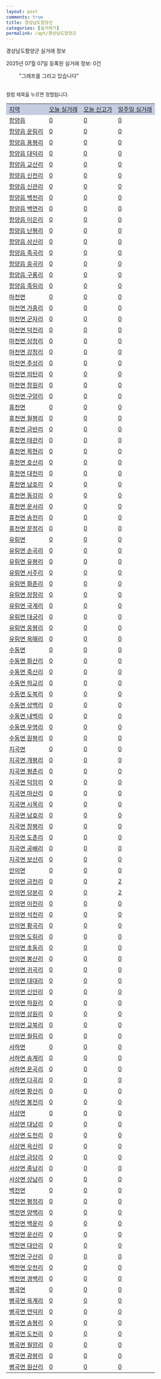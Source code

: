 ```yaml
---
layout: post
comments: true
title: 경상남도함양군
categories: [실거래가]
permalink: /apt/경상남도함양군
---
```


경상남도함양군 실거래 정보

2025년 07월 07일 등록된 실거래 정보: 0건

<!--<script async src="https://pagead2.googlesyndication.com/pagead/js/adsbygoogle.js?client=ca-pub-3485438051770037"
 crossorigin="anonymous"></script>-->

<script type="text/javascript">
  google.charts.load('current', {'packages':['corechart']});
  google.charts.setOnLoadCallback(drawChart);

  function drawChart() {
    var data = google.visualization.arrayToDataTable([['거래일', '매매', '전월세', '전매'], ['21-01', 1, 0, 0], ['21-02', 12, 5, 0], ['21-03', 0, 1, 0], ['21-04', 0, 1, 0], ['21-05', 0, 1, 0], ['21-06', 0, 1, 0], ['21-07', 0, 2, 0], ['21-08', 13, 2, 0], ['21-09', 13, 0, 0], ['21-10', 11, 3, 0], ['21-11', 7, 2, 0], ['21-12', 9, 2, 0], ['22-01', 4, 3, 0], ['22-02', 10, 2, 0], ['22-03', 16, 3, 0], ['22-04', 17, 1, 0], ['22-05', 18, 1, 0], ['22-06', 11, 0, 0], ['22-07', 8, 1, 0], ['23-07', 12, 2, 0], ['23-08', 1, 0, 0], ['23-09', 1, 0, 0], ['23-10', 2, 0, 0], ['23-11', 7, 2, 0], ['23-12', 10, 1, 2], ['24-01', 1, 0, 0], ['24-02', 1, 0, 0], ['24-03', 1, 0, 0], ['24-04', 1, 0, 0], ['24-05', 0, 2, 0], ['24-06', 3, 1, 0], ['24-07', 8, 1, 1], ['24-08', 9, 1, 0], ['24-09', 10, 1, 1], ['24-10', 10, 0, 9], ['24-11', 3, 0, 3], ['24-12', 15, 15, 15], ['25-01', 20, 20, 20], ['25-02', 18, 18, 18], ['25-03', 9, 9, 9], ['25-04', 8, 8, 8], ['25-05', 7, 7, 7], ['25-06', 9, 9, 9]]);

    var options = {
      title: '최근 1년간 유형별 거래량 추이',
      legend: { position: 'bottom' }
    };

    setTimeout(function() {
        var chart = new google.visualization.LineChart(document.getElementById('columnchart_material'));
        chart.draw(data, (options));
        document.getElementById('loading').style.display = 'none';
        var dayLabel = (new Date()).getDay();
        if (dayLabel < 2) {
            sorttable.innerSortFunction.apply(document.getElementById('week'), []);
            sorttable.innerSortFunction.apply(document.getElementById('week'), []);        
        }
        else {
            sorttable.innerSortFunction.apply(document.getElementById('today'), []);
            sorttable.innerSortFunction.apply(document.getElementById('today'), []);
        }
    }, 200);

  }
</script>

<div id="loading" style="z-index:20; display: block; margin-left: 35px">"그래프를 그리고 있습니다"</div>
<div id="columnchart_material" style="width: 95%; margin-left: -35px; display: block"></div>
<!--<div style="width: 95%; margin-left: -35px; display: block">
      <script async src="https://pagead2.googlesyndication.com/pagead/js/adsbygoogle.js?client=ca-pub-3485438051770037"
          crossorigin="anonymous"></script>
      <ins class="adsbygoogle"
          style="display:block"
          data-ad-format="fluid"
          data-ad-layout-key="-fb+5w+4e-db+86"
          data-ad-client="ca-pub-3485438051770037"
          data-ad-slot="1827090281"></ins>
      <script>
          (adsbygoogle = window.adsbygoogle || []).push({});
      </script>
</div>-->
<br>

<font size='small' style='font-size: small;'>컬럼 제목을 누르면 정렬됩니다.</font>
<table class="sortable">
  <tr style='background-color: rgba(114, 132, 186,0.4);'>
    <td id="region"><a href="#">지역</a></td>
    <td id="today"><a href="#">오늘 실거래</a></td>
    <td id="today_new"><a href="#">오늘 신고가</a></td>
    <td id="week"><a href="#">일주일 실거래</a></td>
  </tr>

  
  <tr class="item">
    <td><a href="경상남도함양군함양읍">함양읍</a></td>
    <td><a href="경상남도함양군함양읍">0</a></td>
    <td><a href="경상남도함양군함양읍">0</a></td>
    <td><a href="경상남도함양군함양읍">0</a></td>
  </tr>
    

  <tr class="item">
    <td><a href="경상남도함양군함양읍운림리">함양읍 운림리</a></td>
    <td><a href="경상남도함양군함양읍운림리">0</a></td>
    <td><a href="경상남도함양군함양읍운림리">0</a></td>
    <td><a href="경상남도함양군함양읍운림리">0</a></td>
  </tr>
    

  <tr class="item">
    <td><a href="경상남도함양군함양읍용평리">함양읍 용평리</a></td>
    <td><a href="경상남도함양군함양읍용평리">0</a></td>
    <td><a href="경상남도함양군함양읍용평리">0</a></td>
    <td><a href="경상남도함양군함양읍용평리">0</a></td>
  </tr>
    

  <tr class="item">
    <td><a href="경상남도함양군함양읍대덕리">함양읍 대덕리</a></td>
    <td><a href="경상남도함양군함양읍대덕리">0</a></td>
    <td><a href="경상남도함양군함양읍대덕리">0</a></td>
    <td><a href="경상남도함양군함양읍대덕리">0</a></td>
  </tr>
    

  <tr class="item">
    <td><a href="경상남도함양군함양읍교산리">함양읍 교산리</a></td>
    <td><a href="경상남도함양군함양읍교산리">0</a></td>
    <td><a href="경상남도함양군함양읍교산리">0</a></td>
    <td><a href="경상남도함양군함양읍교산리">0</a></td>
  </tr>
    

  <tr class="item">
    <td><a href="경상남도함양군함양읍신천리">함양읍 신천리</a></td>
    <td><a href="경상남도함양군함양읍신천리">0</a></td>
    <td><a href="경상남도함양군함양읍신천리">0</a></td>
    <td><a href="경상남도함양군함양읍신천리">0</a></td>
  </tr>
    

  <tr class="item">
    <td><a href="경상남도함양군함양읍신관리">함양읍 신관리</a></td>
    <td><a href="경상남도함양군함양읍신관리">0</a></td>
    <td><a href="경상남도함양군함양읍신관리">0</a></td>
    <td><a href="경상남도함양군함양읍신관리">0</a></td>
  </tr>
    

  <tr class="item">
    <td><a href="경상남도함양군함양읍백천리">함양읍 백천리</a></td>
    <td><a href="경상남도함양군함양읍백천리">0</a></td>
    <td><a href="경상남도함양군함양읍백천리">0</a></td>
    <td><a href="경상남도함양군함양읍백천리">0</a></td>
  </tr>
    

  <tr class="item">
    <td><a href="경상남도함양군함양읍백연리">함양읍 백연리</a></td>
    <td><a href="경상남도함양군함양읍백연리">0</a></td>
    <td><a href="경상남도함양군함양읍백연리">0</a></td>
    <td><a href="경상남도함양군함양읍백연리">0</a></td>
  </tr>
    

  <tr class="item">
    <td><a href="경상남도함양군함양읍이은리">함양읍 이은리</a></td>
    <td><a href="경상남도함양군함양읍이은리">0</a></td>
    <td><a href="경상남도함양군함양읍이은리">0</a></td>
    <td><a href="경상남도함양군함양읍이은리">0</a></td>
  </tr>
    

  <tr class="item">
    <td><a href="경상남도함양군함양읍난평리">함양읍 난평리</a></td>
    <td><a href="경상남도함양군함양읍난평리">0</a></td>
    <td><a href="경상남도함양군함양읍난평리">0</a></td>
    <td><a href="경상남도함양군함양읍난평리">0</a></td>
  </tr>
    

  <tr class="item">
    <td><a href="경상남도함양군함양읍삼산리">함양읍 삼산리</a></td>
    <td><a href="경상남도함양군함양읍삼산리">0</a></td>
    <td><a href="경상남도함양군함양읍삼산리">0</a></td>
    <td><a href="경상남도함양군함양읍삼산리">0</a></td>
  </tr>
    

  <tr class="item">
    <td><a href="경상남도함양군함양읍죽곡리">함양읍 죽곡리</a></td>
    <td><a href="경상남도함양군함양읍죽곡리">0</a></td>
    <td><a href="경상남도함양군함양읍죽곡리">0</a></td>
    <td><a href="경상남도함양군함양읍죽곡리">0</a></td>
  </tr>
    

  <tr class="item">
    <td><a href="경상남도함양군함양읍웅곡리">함양읍 웅곡리</a></td>
    <td><a href="경상남도함양군함양읍웅곡리">0</a></td>
    <td><a href="경상남도함양군함양읍웅곡리">0</a></td>
    <td><a href="경상남도함양군함양읍웅곡리">0</a></td>
  </tr>
    

  <tr class="item">
    <td><a href="경상남도함양군함양읍구룡리">함양읍 구룡리</a></td>
    <td><a href="경상남도함양군함양읍구룡리">0</a></td>
    <td><a href="경상남도함양군함양읍구룡리">0</a></td>
    <td><a href="경상남도함양군함양읍구룡리">0</a></td>
  </tr>
    

  <tr class="item">
    <td><a href="경상남도함양군함양읍죽림리">함양읍 죽림리</a></td>
    <td><a href="경상남도함양군함양읍죽림리">0</a></td>
    <td><a href="경상남도함양군함양읍죽림리">0</a></td>
    <td><a href="경상남도함양군함양읍죽림리">0</a></td>
  </tr>
    

  <tr class="item">
    <td><a href="경상남도함양군마천면">마천면</a></td>
    <td><a href="경상남도함양군마천면">0</a></td>
    <td><a href="경상남도함양군마천면">0</a></td>
    <td><a href="경상남도함양군마천면">0</a></td>
  </tr>
    

  <tr class="item">
    <td><a href="경상남도함양군마천면가흥리">마천면 가흥리</a></td>
    <td><a href="경상남도함양군마천면가흥리">0</a></td>
    <td><a href="경상남도함양군마천면가흥리">0</a></td>
    <td><a href="경상남도함양군마천면가흥리">0</a></td>
  </tr>
    

  <tr class="item">
    <td><a href="경상남도함양군마천면군자리">마천면 군자리</a></td>
    <td><a href="경상남도함양군마천면군자리">0</a></td>
    <td><a href="경상남도함양군마천면군자리">0</a></td>
    <td><a href="경상남도함양군마천면군자리">0</a></td>
  </tr>
    

  <tr class="item">
    <td><a href="경상남도함양군마천면덕전리">마천면 덕전리</a></td>
    <td><a href="경상남도함양군마천면덕전리">0</a></td>
    <td><a href="경상남도함양군마천면덕전리">0</a></td>
    <td><a href="경상남도함양군마천면덕전리">0</a></td>
  </tr>
    

  <tr class="item">
    <td><a href="경상남도함양군마천면삼정리">마천면 삼정리</a></td>
    <td><a href="경상남도함양군마천면삼정리">0</a></td>
    <td><a href="경상남도함양군마천면삼정리">0</a></td>
    <td><a href="경상남도함양군마천면삼정리">0</a></td>
  </tr>
    

  <tr class="item">
    <td><a href="경상남도함양군마천면강청리">마천면 강청리</a></td>
    <td><a href="경상남도함양군마천면강청리">0</a></td>
    <td><a href="경상남도함양군마천면강청리">0</a></td>
    <td><a href="경상남도함양군마천면강청리">0</a></td>
  </tr>
    

  <tr class="item">
    <td><a href="경상남도함양군마천면추성리">마천면 추성리</a></td>
    <td><a href="경상남도함양군마천면추성리">0</a></td>
    <td><a href="경상남도함양군마천면추성리">0</a></td>
    <td><a href="경상남도함양군마천면추성리">0</a></td>
  </tr>
    

  <tr class="item">
    <td><a href="경상남도함양군마천면의탄리">마천면 의탄리</a></td>
    <td><a href="경상남도함양군마천면의탄리">0</a></td>
    <td><a href="경상남도함양군마천면의탄리">0</a></td>
    <td><a href="경상남도함양군마천면의탄리">0</a></td>
  </tr>
    

  <tr class="item">
    <td><a href="경상남도함양군마천면창원리">마천면 창원리</a></td>
    <td><a href="경상남도함양군마천면창원리">0</a></td>
    <td><a href="경상남도함양군마천면창원리">0</a></td>
    <td><a href="경상남도함양군마천면창원리">0</a></td>
  </tr>
    

  <tr class="item">
    <td><a href="경상남도함양군마천면구양리">마천면 구양리</a></td>
    <td><a href="경상남도함양군마천면구양리">0</a></td>
    <td><a href="경상남도함양군마천면구양리">0</a></td>
    <td><a href="경상남도함양군마천면구양리">0</a></td>
  </tr>
    

  <tr class="item">
    <td><a href="경상남도함양군휴천면">휴천면</a></td>
    <td><a href="경상남도함양군휴천면">0</a></td>
    <td><a href="경상남도함양군휴천면">0</a></td>
    <td><a href="경상남도함양군휴천면">0</a></td>
  </tr>
    

  <tr class="item">
    <td><a href="경상남도함양군휴천면월평리">휴천면 월평리</a></td>
    <td><a href="경상남도함양군휴천면월평리">0</a></td>
    <td><a href="경상남도함양군휴천면월평리">0</a></td>
    <td><a href="경상남도함양군휴천면월평리">0</a></td>
  </tr>
    

  <tr class="item">
    <td><a href="경상남도함양군휴천면금반리">휴천면 금반리</a></td>
    <td><a href="경상남도함양군휴천면금반리">0</a></td>
    <td><a href="경상남도함양군휴천면금반리">0</a></td>
    <td><a href="경상남도함양군휴천면금반리">0</a></td>
  </tr>
    

  <tr class="item">
    <td><a href="경상남도함양군휴천면태관리">휴천면 태관리</a></td>
    <td><a href="경상남도함양군휴천면태관리">0</a></td>
    <td><a href="경상남도함양군휴천면태관리">0</a></td>
    <td><a href="경상남도함양군휴천면태관리">0</a></td>
  </tr>
    

  <tr class="item">
    <td><a href="경상남도함양군휴천면목현리">휴천면 목현리</a></td>
    <td><a href="경상남도함양군휴천면목현리">0</a></td>
    <td><a href="경상남도함양군휴천면목현리">0</a></td>
    <td><a href="경상남도함양군휴천면목현리">0</a></td>
  </tr>
    

  <tr class="item">
    <td><a href="경상남도함양군휴천면호산리">휴천면 호산리</a></td>
    <td><a href="경상남도함양군휴천면호산리">0</a></td>
    <td><a href="경상남도함양군휴천면호산리">0</a></td>
    <td><a href="경상남도함양군휴천면호산리">0</a></td>
  </tr>
    

  <tr class="item">
    <td><a href="경상남도함양군휴천면대천리">휴천면 대천리</a></td>
    <td><a href="경상남도함양군휴천면대천리">0</a></td>
    <td><a href="경상남도함양군휴천면대천리">0</a></td>
    <td><a href="경상남도함양군휴천면대천리">0</a></td>
  </tr>
    

  <tr class="item">
    <td><a href="경상남도함양군휴천면남호리">휴천면 남호리</a></td>
    <td><a href="경상남도함양군휴천면남호리">0</a></td>
    <td><a href="경상남도함양군휴천면남호리">0</a></td>
    <td><a href="경상남도함양군휴천면남호리">0</a></td>
  </tr>
    

  <tr class="item">
    <td><a href="경상남도함양군휴천면동강리">휴천면 동강리</a></td>
    <td><a href="경상남도함양군휴천면동강리">0</a></td>
    <td><a href="경상남도함양군휴천면동강리">0</a></td>
    <td><a href="경상남도함양군휴천면동강리">0</a></td>
  </tr>
    

  <tr class="item">
    <td><a href="경상남도함양군휴천면운서리">휴천면 운서리</a></td>
    <td><a href="경상남도함양군휴천면운서리">0</a></td>
    <td><a href="경상남도함양군휴천면운서리">0</a></td>
    <td><a href="경상남도함양군휴천면운서리">0</a></td>
  </tr>
    

  <tr class="item">
    <td><a href="경상남도함양군휴천면송전리">휴천면 송전리</a></td>
    <td><a href="경상남도함양군휴천면송전리">0</a></td>
    <td><a href="경상남도함양군휴천면송전리">0</a></td>
    <td><a href="경상남도함양군휴천면송전리">0</a></td>
  </tr>
    

  <tr class="item">
    <td><a href="경상남도함양군휴천면문정리">휴천면 문정리</a></td>
    <td><a href="경상남도함양군휴천면문정리">0</a></td>
    <td><a href="경상남도함양군휴천면문정리">0</a></td>
    <td><a href="경상남도함양군휴천면문정리">0</a></td>
  </tr>
    

  <tr class="item">
    <td><a href="경상남도함양군유림면">유림면</a></td>
    <td><a href="경상남도함양군유림면">0</a></td>
    <td><a href="경상남도함양군유림면">0</a></td>
    <td><a href="경상남도함양군유림면">0</a></td>
  </tr>
    

  <tr class="item">
    <td><a href="경상남도함양군유림면손곡리">유림면 손곡리</a></td>
    <td><a href="경상남도함양군유림면손곡리">0</a></td>
    <td><a href="경상남도함양군유림면손곡리">0</a></td>
    <td><a href="경상남도함양군유림면손곡리">0</a></td>
  </tr>
    

  <tr class="item">
    <td><a href="경상남도함양군유림면유평리">유림면 유평리</a></td>
    <td><a href="경상남도함양군유림면유평리">0</a></td>
    <td><a href="경상남도함양군유림면유평리">0</a></td>
    <td><a href="경상남도함양군유림면유평리">0</a></td>
  </tr>
    

  <tr class="item">
    <td><a href="경상남도함양군유림면서주리">유림면 서주리</a></td>
    <td><a href="경상남도함양군유림면서주리">0</a></td>
    <td><a href="경상남도함양군유림면서주리">0</a></td>
    <td><a href="경상남도함양군유림면서주리">0</a></td>
  </tr>
    

  <tr class="item">
    <td><a href="경상남도함양군유림면화촌리">유림면 화촌리</a></td>
    <td><a href="경상남도함양군유림면화촌리">0</a></td>
    <td><a href="경상남도함양군유림면화촌리">0</a></td>
    <td><a href="경상남도함양군유림면화촌리">0</a></td>
  </tr>
    

  <tr class="item">
    <td><a href="경상남도함양군유림면장항리">유림면 장항리</a></td>
    <td><a href="경상남도함양군유림면장항리">0</a></td>
    <td><a href="경상남도함양군유림면장항리">0</a></td>
    <td><a href="경상남도함양군유림면장항리">0</a></td>
  </tr>
    

  <tr class="item">
    <td><a href="경상남도함양군유림면국계리">유림면 국계리</a></td>
    <td><a href="경상남도함양군유림면국계리">0</a></td>
    <td><a href="경상남도함양군유림면국계리">0</a></td>
    <td><a href="경상남도함양군유림면국계리">0</a></td>
  </tr>
    

  <tr class="item">
    <td><a href="경상남도함양군유림면대궁리">유림면 대궁리</a></td>
    <td><a href="경상남도함양군유림면대궁리">0</a></td>
    <td><a href="경상남도함양군유림면대궁리">0</a></td>
    <td><a href="경상남도함양군유림면대궁리">0</a></td>
  </tr>
    

  <tr class="item">
    <td><a href="경상남도함양군유림면웅평리">유림면 웅평리</a></td>
    <td><a href="경상남도함양군유림면웅평리">0</a></td>
    <td><a href="경상남도함양군유림면웅평리">0</a></td>
    <td><a href="경상남도함양군유림면웅평리">0</a></td>
  </tr>
    

  <tr class="item">
    <td><a href="경상남도함양군유림면옥매리">유림면 옥매리</a></td>
    <td><a href="경상남도함양군유림면옥매리">0</a></td>
    <td><a href="경상남도함양군유림면옥매리">0</a></td>
    <td><a href="경상남도함양군유림면옥매리">0</a></td>
  </tr>
    

  <tr class="item">
    <td><a href="경상남도함양군수동면">수동면</a></td>
    <td><a href="경상남도함양군수동면">0</a></td>
    <td><a href="경상남도함양군수동면">0</a></td>
    <td><a href="경상남도함양군수동면">0</a></td>
  </tr>
    

  <tr class="item">
    <td><a href="경상남도함양군수동면화산리">수동면 화산리</a></td>
    <td><a href="경상남도함양군수동면화산리">0</a></td>
    <td><a href="경상남도함양군수동면화산리">0</a></td>
    <td><a href="경상남도함양군수동면화산리">0</a></td>
  </tr>
    

  <tr class="item">
    <td><a href="경상남도함양군수동면죽산리">수동면 죽산리</a></td>
    <td><a href="경상남도함양군수동면죽산리">0</a></td>
    <td><a href="경상남도함양군수동면죽산리">0</a></td>
    <td><a href="경상남도함양군수동면죽산리">0</a></td>
  </tr>
    

  <tr class="item">
    <td><a href="경상남도함양군수동면하교리">수동면 하교리</a></td>
    <td><a href="경상남도함양군수동면하교리">0</a></td>
    <td><a href="경상남도함양군수동면하교리">0</a></td>
    <td><a href="경상남도함양군수동면하교리">0</a></td>
  </tr>
    

  <tr class="item">
    <td><a href="경상남도함양군수동면도북리">수동면 도북리</a></td>
    <td><a href="경상남도함양군수동면도북리">0</a></td>
    <td><a href="경상남도함양군수동면도북리">0</a></td>
    <td><a href="경상남도함양군수동면도북리">0</a></td>
  </tr>
    

  <tr class="item">
    <td><a href="경상남도함양군수동면상백리">수동면 상백리</a></td>
    <td><a href="경상남도함양군수동면상백리">0</a></td>
    <td><a href="경상남도함양군수동면상백리">0</a></td>
    <td><a href="경상남도함양군수동면상백리">0</a></td>
  </tr>
    

  <tr class="item">
    <td><a href="경상남도함양군수동면내백리">수동면 내백리</a></td>
    <td><a href="경상남도함양군수동면내백리">0</a></td>
    <td><a href="경상남도함양군수동면내백리">0</a></td>
    <td><a href="경상남도함양군수동면내백리">0</a></td>
  </tr>
    

  <tr class="item">
    <td><a href="경상남도함양군수동면우명리">수동면 우명리</a></td>
    <td><a href="경상남도함양군수동면우명리">0</a></td>
    <td><a href="경상남도함양군수동면우명리">0</a></td>
    <td><a href="경상남도함양군수동면우명리">0</a></td>
  </tr>
    

  <tr class="item">
    <td><a href="경상남도함양군수동면원평리">수동면 원평리</a></td>
    <td><a href="경상남도함양군수동면원평리">0</a></td>
    <td><a href="경상남도함양군수동면원평리">0</a></td>
    <td><a href="경상남도함양군수동면원평리">0</a></td>
  </tr>
    

  <tr class="item">
    <td><a href="경상남도함양군지곡면">지곡면</a></td>
    <td><a href="경상남도함양군지곡면">0</a></td>
    <td><a href="경상남도함양군지곡면">0</a></td>
    <td><a href="경상남도함양군지곡면">0</a></td>
  </tr>
    

  <tr class="item">
    <td><a href="경상남도함양군지곡면개평리">지곡면 개평리</a></td>
    <td><a href="경상남도함양군지곡면개평리">0</a></td>
    <td><a href="경상남도함양군지곡면개평리">0</a></td>
    <td><a href="경상남도함양군지곡면개평리">0</a></td>
  </tr>
    

  <tr class="item">
    <td><a href="경상남도함양군지곡면평촌리">지곡면 평촌리</a></td>
    <td><a href="경상남도함양군지곡면평촌리">0</a></td>
    <td><a href="경상남도함양군지곡면평촌리">0</a></td>
    <td><a href="경상남도함양군지곡면평촌리">0</a></td>
  </tr>
    

  <tr class="item">
    <td><a href="경상남도함양군지곡면덕암리">지곡면 덕암리</a></td>
    <td><a href="경상남도함양군지곡면덕암리">0</a></td>
    <td><a href="경상남도함양군지곡면덕암리">0</a></td>
    <td><a href="경상남도함양군지곡면덕암리">0</a></td>
  </tr>
    

  <tr class="item">
    <td><a href="경상남도함양군지곡면마산리">지곡면 마산리</a></td>
    <td><a href="경상남도함양군지곡면마산리">0</a></td>
    <td><a href="경상남도함양군지곡면마산리">0</a></td>
    <td><a href="경상남도함양군지곡면마산리">0</a></td>
  </tr>
    

  <tr class="item">
    <td><a href="경상남도함양군지곡면시목리">지곡면 시목리</a></td>
    <td><a href="경상남도함양군지곡면시목리">0</a></td>
    <td><a href="경상남도함양군지곡면시목리">0</a></td>
    <td><a href="경상남도함양군지곡면시목리">0</a></td>
  </tr>
    

  <tr class="item">
    <td><a href="경상남도함양군지곡면남효리">지곡면 남효리</a></td>
    <td><a href="경상남도함양군지곡면남효리">0</a></td>
    <td><a href="경상남도함양군지곡면남효리">0</a></td>
    <td><a href="경상남도함양군지곡면남효리">0</a></td>
  </tr>
    

  <tr class="item">
    <td><a href="경상남도함양군지곡면창평리">지곡면 창평리</a></td>
    <td><a href="경상남도함양군지곡면창평리">0</a></td>
    <td><a href="경상남도함양군지곡면창평리">0</a></td>
    <td><a href="경상남도함양군지곡면창평리">0</a></td>
  </tr>
    

  <tr class="item">
    <td><a href="경상남도함양군지곡면도촌리">지곡면 도촌리</a></td>
    <td><a href="경상남도함양군지곡면도촌리">0</a></td>
    <td><a href="경상남도함양군지곡면도촌리">0</a></td>
    <td><a href="경상남도함양군지곡면도촌리">0</a></td>
  </tr>
    

  <tr class="item">
    <td><a href="경상남도함양군지곡면공배리">지곡면 공배리</a></td>
    <td><a href="경상남도함양군지곡면공배리">0</a></td>
    <td><a href="경상남도함양군지곡면공배리">0</a></td>
    <td><a href="경상남도함양군지곡면공배리">0</a></td>
  </tr>
    

  <tr class="item">
    <td><a href="경상남도함양군지곡면보산리">지곡면 보산리</a></td>
    <td><a href="경상남도함양군지곡면보산리">0</a></td>
    <td><a href="경상남도함양군지곡면보산리">0</a></td>
    <td><a href="경상남도함양군지곡면보산리">0</a></td>
  </tr>
    

  <tr class="item">
    <td><a href="경상남도함양군안의면">안의면</a></td>
    <td><a href="경상남도함양군안의면">0</a></td>
    <td><a href="경상남도함양군안의면">0</a></td>
    <td><a href="경상남도함양군안의면">0</a></td>
  </tr>
    

  <tr class="item">
    <td><a href="경상남도함양군안의면금천리">안의면 금천리</a></td>
    <td><a href="경상남도함양군안의면금천리">0</a></td>
    <td><a href="경상남도함양군안의면금천리">0</a></td>
    <td><a href="경상남도함양군안의면금천리">2</a></td>
  </tr>
    

  <tr class="item">
    <td><a href="경상남도함양군안의면당본리">안의면 당본리</a></td>
    <td><a href="경상남도함양군안의면당본리">0</a></td>
    <td><a href="경상남도함양군안의면당본리">0</a></td>
    <td><a href="경상남도함양군안의면당본리">2</a></td>
  </tr>
    

  <tr class="item">
    <td><a href="경상남도함양군안의면이전리">안의면 이전리</a></td>
    <td><a href="경상남도함양군안의면이전리">0</a></td>
    <td><a href="경상남도함양군안의면이전리">0</a></td>
    <td><a href="경상남도함양군안의면이전리">0</a></td>
  </tr>
    

  <tr class="item">
    <td><a href="경상남도함양군안의면석천리">안의면 석천리</a></td>
    <td><a href="경상남도함양군안의면석천리">0</a></td>
    <td><a href="경상남도함양군안의면석천리">0</a></td>
    <td><a href="경상남도함양군안의면석천리">0</a></td>
  </tr>
    

  <tr class="item">
    <td><a href="경상남도함양군안의면황곡리">안의면 황곡리</a></td>
    <td><a href="경상남도함양군안의면황곡리">0</a></td>
    <td><a href="경상남도함양군안의면황곡리">0</a></td>
    <td><a href="경상남도함양군안의면황곡리">0</a></td>
  </tr>
    

  <tr class="item">
    <td><a href="경상남도함양군안의면도림리">안의면 도림리</a></td>
    <td><a href="경상남도함양군안의면도림리">0</a></td>
    <td><a href="경상남도함양군안의면도림리">0</a></td>
    <td><a href="경상남도함양군안의면도림리">0</a></td>
  </tr>
    

  <tr class="item">
    <td><a href="경상남도함양군안의면초동리">안의면 초동리</a></td>
    <td><a href="경상남도함양군안의면초동리">0</a></td>
    <td><a href="경상남도함양군안의면초동리">0</a></td>
    <td><a href="경상남도함양군안의면초동리">0</a></td>
  </tr>
    

  <tr class="item">
    <td><a href="경상남도함양군안의면봉산리">안의면 봉산리</a></td>
    <td><a href="경상남도함양군안의면봉산리">0</a></td>
    <td><a href="경상남도함양군안의면봉산리">0</a></td>
    <td><a href="경상남도함양군안의면봉산리">0</a></td>
  </tr>
    

  <tr class="item">
    <td><a href="경상남도함양군안의면귀곡리">안의면 귀곡리</a></td>
    <td><a href="경상남도함양군안의면귀곡리">0</a></td>
    <td><a href="경상남도함양군안의면귀곡리">0</a></td>
    <td><a href="경상남도함양군안의면귀곡리">0</a></td>
  </tr>
    

  <tr class="item">
    <td><a href="경상남도함양군안의면대대리">안의면 대대리</a></td>
    <td><a href="경상남도함양군안의면대대리">0</a></td>
    <td><a href="경상남도함양군안의면대대리">0</a></td>
    <td><a href="경상남도함양군안의면대대리">0</a></td>
  </tr>
    

  <tr class="item">
    <td><a href="경상남도함양군안의면신안리">안의면 신안리</a></td>
    <td><a href="경상남도함양군안의면신안리">0</a></td>
    <td><a href="경상남도함양군안의면신안리">0</a></td>
    <td><a href="경상남도함양군안의면신안리">0</a></td>
  </tr>
    

  <tr class="item">
    <td><a href="경상남도함양군안의면하원리">안의면 하원리</a></td>
    <td><a href="경상남도함양군안의면하원리">0</a></td>
    <td><a href="경상남도함양군안의면하원리">0</a></td>
    <td><a href="경상남도함양군안의면하원리">0</a></td>
  </tr>
    

  <tr class="item">
    <td><a href="경상남도함양군안의면상원리">안의면 상원리</a></td>
    <td><a href="경상남도함양군안의면상원리">0</a></td>
    <td><a href="경상남도함양군안의면상원리">0</a></td>
    <td><a href="경상남도함양군안의면상원리">0</a></td>
  </tr>
    

  <tr class="item">
    <td><a href="경상남도함양군안의면교북리">안의면 교북리</a></td>
    <td><a href="경상남도함양군안의면교북리">0</a></td>
    <td><a href="경상남도함양군안의면교북리">0</a></td>
    <td><a href="경상남도함양군안의면교북리">0</a></td>
  </tr>
    

  <tr class="item">
    <td><a href="경상남도함양군안의면월림리">안의면 월림리</a></td>
    <td><a href="경상남도함양군안의면월림리">0</a></td>
    <td><a href="경상남도함양군안의면월림리">0</a></td>
    <td><a href="경상남도함양군안의면월림리">0</a></td>
  </tr>
    

  <tr class="item">
    <td><a href="경상남도함양군서하면">서하면</a></td>
    <td><a href="경상남도함양군서하면">0</a></td>
    <td><a href="경상남도함양군서하면">0</a></td>
    <td><a href="경상남도함양군서하면">0</a></td>
  </tr>
    

  <tr class="item">
    <td><a href="경상남도함양군서하면송계리">서하면 송계리</a></td>
    <td><a href="경상남도함양군서하면송계리">0</a></td>
    <td><a href="경상남도함양군서하면송계리">0</a></td>
    <td><a href="경상남도함양군서하면송계리">0</a></td>
  </tr>
    

  <tr class="item">
    <td><a href="경상남도함양군서하면운곡리">서하면 운곡리</a></td>
    <td><a href="경상남도함양군서하면운곡리">0</a></td>
    <td><a href="경상남도함양군서하면운곡리">0</a></td>
    <td><a href="경상남도함양군서하면운곡리">0</a></td>
  </tr>
    

  <tr class="item">
    <td><a href="경상남도함양군서하면다곡리">서하면 다곡리</a></td>
    <td><a href="경상남도함양군서하면다곡리">0</a></td>
    <td><a href="경상남도함양군서하면다곡리">0</a></td>
    <td><a href="경상남도함양군서하면다곡리">0</a></td>
  </tr>
    

  <tr class="item">
    <td><a href="경상남도함양군서하면황산리">서하면 황산리</a></td>
    <td><a href="경상남도함양군서하면황산리">0</a></td>
    <td><a href="경상남도함양군서하면황산리">0</a></td>
    <td><a href="경상남도함양군서하면황산리">0</a></td>
  </tr>
    

  <tr class="item">
    <td><a href="경상남도함양군서하면봉전리">서하면 봉전리</a></td>
    <td><a href="경상남도함양군서하면봉전리">0</a></td>
    <td><a href="경상남도함양군서하면봉전리">0</a></td>
    <td><a href="경상남도함양군서하면봉전리">0</a></td>
  </tr>
    

  <tr class="item">
    <td><a href="경상남도함양군서상면">서상면</a></td>
    <td><a href="경상남도함양군서상면">0</a></td>
    <td><a href="경상남도함양군서상면">0</a></td>
    <td><a href="경상남도함양군서상면">0</a></td>
  </tr>
    

  <tr class="item">
    <td><a href="경상남도함양군서상면대남리">서상면 대남리</a></td>
    <td><a href="경상남도함양군서상면대남리">0</a></td>
    <td><a href="경상남도함양군서상면대남리">0</a></td>
    <td><a href="경상남도함양군서상면대남리">0</a></td>
  </tr>
    

  <tr class="item">
    <td><a href="경상남도함양군서상면도천리">서상면 도천리</a></td>
    <td><a href="경상남도함양군서상면도천리">0</a></td>
    <td><a href="경상남도함양군서상면도천리">0</a></td>
    <td><a href="경상남도함양군서상면도천리">0</a></td>
  </tr>
    

  <tr class="item">
    <td><a href="경상남도함양군서상면옥산리">서상면 옥산리</a></td>
    <td><a href="경상남도함양군서상면옥산리">0</a></td>
    <td><a href="경상남도함양군서상면옥산리">0</a></td>
    <td><a href="경상남도함양군서상면옥산리">0</a></td>
  </tr>
    

  <tr class="item">
    <td><a href="경상남도함양군서상면금당리">서상면 금당리</a></td>
    <td><a href="경상남도함양군서상면금당리">0</a></td>
    <td><a href="경상남도함양군서상면금당리">0</a></td>
    <td><a href="경상남도함양군서상면금당리">0</a></td>
  </tr>
    

  <tr class="item">
    <td><a href="경상남도함양군서상면중남리">서상면 중남리</a></td>
    <td><a href="경상남도함양군서상면중남리">0</a></td>
    <td><a href="경상남도함양군서상면중남리">0</a></td>
    <td><a href="경상남도함양군서상면중남리">0</a></td>
  </tr>
    

  <tr class="item">
    <td><a href="경상남도함양군서상면상남리">서상면 상남리</a></td>
    <td><a href="경상남도함양군서상면상남리">0</a></td>
    <td><a href="경상남도함양군서상면상남리">0</a></td>
    <td><a href="경상남도함양군서상면상남리">0</a></td>
  </tr>
    

  <tr class="item">
    <td><a href="경상남도함양군백전면">백전면</a></td>
    <td><a href="경상남도함양군백전면">0</a></td>
    <td><a href="경상남도함양군백전면">0</a></td>
    <td><a href="경상남도함양군백전면">0</a></td>
  </tr>
    

  <tr class="item">
    <td><a href="경상남도함양군백전면평정리">백전면 평정리</a></td>
    <td><a href="경상남도함양군백전면평정리">0</a></td>
    <td><a href="경상남도함양군백전면평정리">0</a></td>
    <td><a href="경상남도함양군백전면평정리">0</a></td>
  </tr>
    

  <tr class="item">
    <td><a href="경상남도함양군백전면양백리">백전면 양백리</a></td>
    <td><a href="경상남도함양군백전면양백리">0</a></td>
    <td><a href="경상남도함양군백전면양백리">0</a></td>
    <td><a href="경상남도함양군백전면양백리">0</a></td>
  </tr>
    

  <tr class="item">
    <td><a href="경상남도함양군백전면백운리">백전면 백운리</a></td>
    <td><a href="경상남도함양군백전면백운리">0</a></td>
    <td><a href="경상남도함양군백전면백운리">0</a></td>
    <td><a href="경상남도함양군백전면백운리">0</a></td>
  </tr>
    

  <tr class="item">
    <td><a href="경상남도함양군백전면운산리">백전면 운산리</a></td>
    <td><a href="경상남도함양군백전면운산리">0</a></td>
    <td><a href="경상남도함양군백전면운산리">0</a></td>
    <td><a href="경상남도함양군백전면운산리">0</a></td>
  </tr>
    

  <tr class="item">
    <td><a href="경상남도함양군백전면대안리">백전면 대안리</a></td>
    <td><a href="경상남도함양군백전면대안리">0</a></td>
    <td><a href="경상남도함양군백전면대안리">0</a></td>
    <td><a href="경상남도함양군백전면대안리">0</a></td>
  </tr>
    

  <tr class="item">
    <td><a href="경상남도함양군백전면구산리">백전면 구산리</a></td>
    <td><a href="경상남도함양군백전면구산리">0</a></td>
    <td><a href="경상남도함양군백전면구산리">0</a></td>
    <td><a href="경상남도함양군백전면구산리">0</a></td>
  </tr>
    

  <tr class="item">
    <td><a href="경상남도함양군백전면오천리">백전면 오천리</a></td>
    <td><a href="경상남도함양군백전면오천리">0</a></td>
    <td><a href="경상남도함양군백전면오천리">0</a></td>
    <td><a href="경상남도함양군백전면오천리">0</a></td>
  </tr>
    

  <tr class="item">
    <td><a href="경상남도함양군백전면경백리">백전면 경백리</a></td>
    <td><a href="경상남도함양군백전면경백리">0</a></td>
    <td><a href="경상남도함양군백전면경백리">0</a></td>
    <td><a href="경상남도함양군백전면경백리">0</a></td>
  </tr>
    

  <tr class="item">
    <td><a href="경상남도함양군병곡면">병곡면</a></td>
    <td><a href="경상남도함양군병곡면">0</a></td>
    <td><a href="경상남도함양군병곡면">0</a></td>
    <td><a href="경상남도함양군병곡면">0</a></td>
  </tr>
    

  <tr class="item">
    <td><a href="경상남도함양군병곡면옥계리">병곡면 옥계리</a></td>
    <td><a href="경상남도함양군병곡면옥계리">0</a></td>
    <td><a href="경상남도함양군병곡면옥계리">0</a></td>
    <td><a href="경상남도함양군병곡면옥계리">0</a></td>
  </tr>
    

  <tr class="item">
    <td><a href="경상남도함양군병곡면연덕리">병곡면 연덕리</a></td>
    <td><a href="경상남도함양군병곡면연덕리">0</a></td>
    <td><a href="경상남도함양군병곡면연덕리">0</a></td>
    <td><a href="경상남도함양군병곡면연덕리">0</a></td>
  </tr>
    

  <tr class="item">
    <td><a href="경상남도함양군병곡면송평리">병곡면 송평리</a></td>
    <td><a href="경상남도함양군병곡면송평리">0</a></td>
    <td><a href="경상남도함양군병곡면송평리">0</a></td>
    <td><a href="경상남도함양군병곡면송평리">0</a></td>
  </tr>
    

  <tr class="item">
    <td><a href="경상남도함양군병곡면도천리">병곡면 도천리</a></td>
    <td><a href="경상남도함양군병곡면도천리">0</a></td>
    <td><a href="경상남도함양군병곡면도천리">0</a></td>
    <td><a href="경상남도함양군병곡면도천리">0</a></td>
  </tr>
    

  <tr class="item">
    <td><a href="경상남도함양군병곡면월암리">병곡면 월암리</a></td>
    <td><a href="경상남도함양군병곡면월암리">0</a></td>
    <td><a href="경상남도함양군병곡면월암리">0</a></td>
    <td><a href="경상남도함양군병곡면월암리">0</a></td>
  </tr>
    

  <tr class="item">
    <td><a href="경상남도함양군병곡면광평리">병곡면 광평리</a></td>
    <td><a href="경상남도함양군병곡면광평리">0</a></td>
    <td><a href="경상남도함양군병곡면광평리">0</a></td>
    <td><a href="경상남도함양군병곡면광평리">0</a></td>
  </tr>
    

  <tr class="item">
    <td><a href="경상남도함양군병곡면원산리">병곡면 원산리</a></td>
    <td><a href="경상남도함양군병곡면원산리">0</a></td>
    <td><a href="경상남도함양군병곡면원산리">0</a></td>
    <td><a href="경상남도함양군병곡면원산리">0</a></td>
  </tr>
    


</table>


    